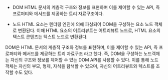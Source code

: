 - DOM
HTML 문서의 계층적 구조와 정보를 표현하며 이를 제어할 수 있는 API, 
즉 프로퍼티와 메서드를 제공하는 트리 자료구조이다.

- 노드
HTML 요소는 렌더링 엔진에 의해 파싱되어 DOM을 구성하는 요소 노드 객체로 변환된다.
이때 HTML 요소의 어트리뷰트는 어트리뷰트 노드로, HTML 요소의 텍스트 콘텐츠는 텍스트 노드로 변환된다.

DOM은 HTML 문서의 계층적 구조와 정보를 표현하며, 
이를 제어할 수 있는 API, 즉 프로퍼티와 메서드를 제공하는 트리 자료구조 라고 했다.
즉, DOM을 구성하는 노드객체는 자신의 구조와 정보를 제어할 수 있는 DOM API를 사용할 수 있다. 
이를 통해 노드 객체는 자신의 부모, 형제, 자식을 탐색할 수 있으며, 자신의 어트리뷰트와 텍스트를 조작할 수도 있다.

